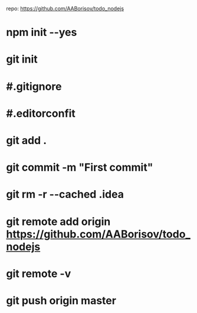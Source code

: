 repo: https://github.com/AABorisov/todo_nodejs

# npm init --yes
# git init
# #.gitignore
# #.editorconfit
# git add .
# git commit -m "First commit"
# git rm -r --cached .idea
# git remote add origin https://github.com/AABorisov/todo_nodejs
# git remote -v
# git push origin master



